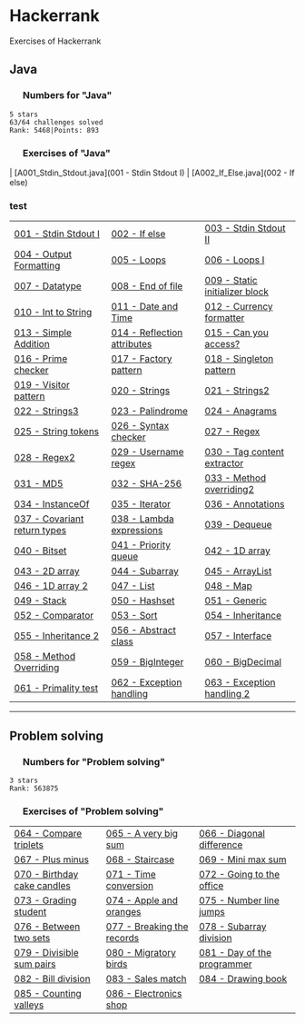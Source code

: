 # Hackerrank

Exercises of Hackerrank

## Java

### &nbsp;&nbsp;&nbsp;&nbsp;&nbsp;&nbsp;Numbers for "Java"

    5 stars
    63/64 challenges solved
    Rank: 5468|Points: 893

### &nbsp;&nbsp;&nbsp;&nbsp;&nbsp;&nbsp;Exercises of "Java"

| [A001_Stdin_Stdout.java](001 - Stdin Stdout I) | [A002_If_Else.java](002 - If else)

### test

<table>
<tr>
<td><a href = "https://github.com/aorizzuto/Hackerrank/blob/main/Exercises/A001_Stdin_Stdout.java" target="_blank">001 - Stdin Stdout I</a></td>
<td><a href = "https://github.com/aorizzuto/Hackerrank/blob/main/Exercises/A002_If_Else.java">002 - If else</a></td>
<td><a href = "https://github.com/aorizzuto/Hackerrank/blob/main/Exercises/A003_Stdin_Stdout2.java">003 - Stdin Stdout II</a></td>
</tr>
<tr>
<td><a href = "https://github.com/aorizzuto/Hackerrank/blob/main/Exercises/A004_Java_Output_Formatting.java">004 - Output Formatting</a></td>
<td><a href = "https://github.com/aorizzuto/Hackerrank/blob/main/Exercises/A005_Loops.java">005 - Loops</a></td>
<td><a href = "https://github.com/aorizzuto/Hackerrank/blob/main/Exercises/A006_Loops2.java">006 - Loops I</a></td>
</tr>
<tr>
<td><a href = "https://github.com/aorizzuto/Hackerrank/blob/main/Exercises/A007_Datatypes.java">007 - Datatype</a></td>
<td><a href = "https://github.com/aorizzuto/Hackerrank/blob/main/Exercises/A008_EndOfFile.java">008 - End of file</a></td>
<td><a href = "https://github.com/aorizzuto/Hackerrank/blob/main/Exercises/A009_StaticInitializerBlock.java">009 - Static initializer block</a></td>
</tr>
<tr>
<td><a href = "https://github.com/aorizzuto/Hackerrank/blob/main/Exercises/A010_Int_to_String.java">010 - Int to String</a></td>
<td><a href = "https://github.com/aorizzuto/Hackerrank/blob/main/Exercises/A011_Date_and_Time.java">011 - Date and Time</a></td>
<td><a href = "https://github.com/aorizzuto/Hackerrank/blob/main/Exercises/A012_Currency_Formatter.java">012 - Currency formatter</a></td>
</tr>
<tr>
<td><a href = "https://github.com/aorizzuto/Hackerrank/blob/main/Exercises/A013_Simple_Addition.java">013 - Simple Addition</a></td>
<td><a href = "https://github.com/aorizzuto/Hackerrank/blob/main/Exercises/A014_Reflection_Attributes.java">014 - Reflection attributes</a></td>
<td><a href = "https://github.com/aorizzuto/Hackerrank/blob/main/Exercises/A015_Can_You_Access.java">015 - Can you access?</a></td>
</tr>
<tr>
<td><a href = "https://github.com/aorizzuto/Hackerrank/blob/main/Exercises/A016_Prime_Checker.java">016 - Prime checker</a></td>
<td><a href = "https://github.com/aorizzuto/Hackerrank/blob/main/Exercises/A017_Factory_Pattern.java">017 - Factory pattern</a></td>
<td><a href = "https://github.com/aorizzuto/Hackerrank/blob/main/Exercises/A018_Singleton_Pattern.java">018 - Singleton pattern</a></td>
</tr>
<tr>
<td><a href = "https://github.com/aorizzuto/Hackerrank/blob/main/Exercises/A019_Visitor_Pattern.java">019 - Visitor pattern</a></td>
<td><a href = "https://github.com/aorizzuto/Hackerrank/blob/main/Exercises/A020_Strings.java">020 - Strings</a></td>
<td><a href = "https://github.com/aorizzuto/Hackerrank/blob/main/Exercises/A021_Strings2.java">021 - Strings2</a></td>
</tr>
<tr>
<td><a href = "https://github.com/aorizzuto/Hackerrank/blob/main/Exercises/A022_Strings3.java">022 - Strings3</a></td>
<td><a href = "https://github.com/aorizzuto/Hackerrank/blob/main/Exercises/A023_Palindrome.java">023 - Palindrome</a></td>
<td><a href = "https://github.com/aorizzuto/Hackerrank/blob/main/Exercises/A024_Anagrams.java">024 - Anagrams</a></td>
</tr>
<tr>
<td><a href = "https://github.com/aorizzuto/Hackerrank/blob/main/Exercises/A025_String_Tokens.java">025 - String tokens</a></td>
<td><a href = "https://github.com/aorizzuto/Hackerrank/blob/main/Exercises/A026_Syntax_Checker.java">026 - Syntax checker</a></td>
<td><a href = "https://github.com/aorizzuto/Hackerrank/blob/main/Exercises/A027_Regex.java">027 - Regex</a></td>
</tr>
<tr>
<td><a href = "https://github.com/aorizzuto/Hackerrank/blob/main/Exercises/A028_Regex2_Duplicate_Words.java">028 - Regex2</a></td>
<td><a href = "https://github.com/aorizzuto/Hackerrank/blob/main/Exercises/A029_Username_Regular_Expression.java">029 - Username regex</a></td>
<td><a href = "https://github.com/aorizzuto/Hackerrank/blob/main/Exercises/A030_Tag_Content_Extractor.java">030 - Tag content extractor</a></td>
</tr>
<tr>
<td><a href = "https://github.com/aorizzuto/Hackerrank/blob/main/Exercises/A031_Java_MD5.java">031 - MD5</a></td>
<td><a href = "https://github.com/aorizzuto/Hackerrank/blob/main/Exercises/A032_SHA_256.java">032 - SHA-256</a></td>
<td><a href = "https://github.com/aorizzuto/Hackerrank/blob/main/Exercises/A033_Method_Overriding2.java">033 - Method overriding2</a></td>
</tr>
<tr>
<td><a href = "https://github.com/aorizzuto/Hackerrank/blob/main/Exercises/A034_InstanceOf.java">034 - InstanceOf</a></td>
<td><a href = "https://github.com/aorizzuto/Hackerrank/blob/main/Exercises/A035_Iterator.java">035 - Iterator</a></td>
<td><a href = "https://github.com/aorizzuto/Hackerrank/blob/main/Exercises/A036_Annotations.java">036 - Annotations</a></td>
</tr>
<tr>
<td><a href = "https://github.com/aorizzuto/Hackerrank/blob/main/Exercises/A037_Covariant_Return_Types.java">037 - Covariant return types</a></td>
<td><a href = "https://github.com/aorizzuto/Hackerrank/blob/main/Exercises/A038_Lambda_Expressions.java">038 - Lambda expressions</a></td>
<td><a href = "https://github.com/aorizzuto/Hackerrank/blob/main/Exercises/A039_Dequeue.java">039 - Dequeue</a></td>
</tr>
<tr>
<td><a href = "https://github.com/aorizzuto/Hackerrank/blob/main/Exercises/A040_Bitset.java">040 - Bitset</a></td>
<td><a href = "https://github.com/aorizzuto/Hackerrank/blob/main/Exercises/A041_Priority_Queue.java">041 - Priority queue</a></td>
<td><a href = "https://github.com/aorizzuto/Hackerrank/blob/main/Exercises/A042_1D_Array.java">042 - 1D array</a></td>
</tr>
<tr>
<td><a href = "https://github.com/aorizzuto/Hackerrank/blob/main/Exercises/A043_2D_Array.java">043 - 2D array</a></td>
<td><a href = "https://github.com/aorizzuto/Hackerrank/blob/main/Exercises/A044_Subarray.java">044 - Subarray</a></td>
<td><a href = "https://github.com/aorizzuto/Hackerrank/blob/main/Exercises/A045_ArrayList.java">045 - ArrayList</a></td>
</tr>
<tr>
<td><a href = "https://github.com/aorizzuto/Hackerrank/blob/main/Exercises/A046_1D_Array_2.java">046 - 1D array 2</a></td>
<td><a href = "https://github.com/aorizzuto/Hackerrank/blob/main/Exercises/A047_List.java">047 - List</a></td>
<td><a href = "https://github.com/aorizzuto/Hackerrank/blob/main/Exercises/A048_Map.java">048 - Map</a></td>
</tr>
<tr>
<td><a href = "https://github.com/aorizzuto/Hackerrank/blob/main/Exercises/A049_Stack.java">049 - Stack</a></td>
<td><a href = "https://github.com/aorizzuto/Hackerrank/blob/main/Exercises/A050_Hashset.java">050 - Hashset</a></td>
<td><a href = "https://github.com/aorizzuto/Hackerrank/blob/main/Exercises/A051_Generic.java">051 - Generic</a></td>
</tr>
<tr>
<td><a href = "https://github.com/aorizzuto/Hackerrank/blob/main/Exercises/A052_Comparator.java">052 - Comparator</a></td>
<td><a href = "https://github.com/aorizzuto/Hackerrank/blob/main/Exercises/A053_Sort.java">053 - Sort</a></td>
<td><a href = "https://github.com/aorizzuto/Hackerrank/blob/main/Exercises/A054_Inheritance.java">054 - Inheritance</a></td>
</tr>
<tr>
<td><a href = "https://github.com/aorizzuto/Hackerrank/blob/main/Exercises/A055_Inheritance2.java">055 - Inheritance 2</a></td>
<td><a href = "https://github.com/aorizzuto/Hackerrank/blob/main/Exercises/A056_Abstract_Class.java">056 - Abstract class</a></td>
<td><a href = "https://github.com/aorizzuto/Hackerrank/blob/main/Exercises/A057_Interface.java">057 - Interface</a></td>
</tr>
<tr>
<td><a href = "https://github.com/aorizzuto/Hackerrank/blob/main/Exercises/A058_Method_Overriding.java">058 - Method Overriding</a></td>
<td><a href = "https://github.com/aorizzuto/Hackerrank/blob/main/Exercises/A059_BigInteger.java">059 - BigInteger</a></td>
<td><a href = "https://github.com/aorizzuto/Hackerrank/blob/main/Exercises/A060_BigDecimal.java">060 - BigDecimal</a></td>
</tr>
<tr>
<td><a href = "https://github.com/aorizzuto/Hackerrank/blob/main/Exercises/A061_Primality_test.java">061 - Primality test</a></td>
<td><a href = "https://github.com/aorizzuto/Hackerrank/blob/main/Exercises/A062_Exception_Handling.java">062 - Exception handling</a></td>
<td><a href = "https://github.com/aorizzuto/Hackerrank/blob/main/Exercises/A063_Exception_Handling_Try_Catch.java">063 - Exception handling 2</a></td>
</tr>
</table>

_________________

## Problem solving

### &nbsp;&nbsp;&nbsp;&nbsp;&nbsp;&nbsp;Numbers for "Problem solving"

    3 stars
    Rank: 563875

### &nbsp;&nbsp;&nbsp;&nbsp;&nbsp;&nbsp;Exercises of "Problem solving"

<table>
<tr>
<td><a href = "https://github.com/aorizzuto/Hackerrank/blob/main/Exercises/A064_Compare_Triplets.java">064 - Compare triplets</a></td>
<td><a href = "https://github.com/aorizzuto/Hackerrank/blob/main/Exercises/A065_A_Very_Big_Sum.java">065 - A very big sum</a></td>
<td><a href = "https://github.com/aorizzuto/Hackerrank/blob/main/Exercises/A066_Diagonal_Difference.java">066 - Diagonal difference</a></td>
</tr>
<tr>
<td><a href = "https://github.com/aorizzuto/Hackerrank/blob/main/Exercises/A067_Plus_Minus.java">067 - Plus minus</a></td>
<td><a href = "https://github.com/aorizzuto/Hackerrank/blob/main/Exercises/A068_Staircase.java">068 - Staircase</a></td>
<td><a href = "https://github.com/aorizzuto/Hackerrank/blob/main/Exercises/A069_Mini_Max_Sum.java">069 - Mini max sum</a></td>
</tr>
<tr>
<td><a href = "https://github.com/aorizzuto/Hackerrank/blob/main/Exercises/A070_Birthday_Cake_Candles.java">070 - Birthday cake candles</a></td>
<td><a href = "https://github.com/aorizzuto/Hackerrank/blob/main/Exercises/A071_Time_Conversion.java">071 - Time conversion</a></td>
<td><a href = "https://github.com/aorizzuto/Hackerrank/blob/main/Exercises/A072_Going_To_The_Office.java">072 - Going to the office</a></td>
</tr>
<tr>
<td><a href = "https://github.com/aorizzuto/Hackerrank/blob/main/Exercises/A073_Grading_Student.java">073 - Grading student</a></td>
<td><a href = "https://github.com/aorizzuto/Hackerrank/blob/main/Exercises/A074_Apple_and_Orange.java">074 - Apple and oranges</a></td>
<td><a href = "https://github.com/aorizzuto/Hackerrank/blob/main/Exercises/A075_Number_Line_Jumps.java">075 - Number line jumps</a></td>
</tr>
<tr>
<td><a href = "https://github.com/aorizzuto/Hackerrank/blob/main/Exercises/A076_Between_Two_Sets.java">076 - Between two sets</a></td>
<td><a href = "https://github.com/aorizzuto/Hackerrank/blob/main/Exercises/A077_Beaking_The_Records.java">077 - Breaking the records</a></td>
<td><a href = "https://github.com/aorizzuto/Hackerrank/blob/main/Exercises/A078_Subarray_Division.java">078 - Subarray division</a></td>
</tr>
<tr>
<td><a href = "https://github.com/aorizzuto/Hackerrank/blob/main/Exercises/A079_Divisible_Sum_Pairs.java">079 - Divisible sum pairs</a></td>
<td><a href = "https://github.com/aorizzuto/Hackerrank/blob/main/Exercises/A080_Migratory_Birds.java">080 - Migratory birds</a></td>
<td><a href = "https://github.com/aorizzuto/Hackerrank/blob/main/Exercises/A081_Day_of_the_Programmer.java">081 - Day of the programmer</a></td>
</tr>
<tr>
<td><a href = "https://github.com/aorizzuto/Hackerrank/blob/main/Exercises/A082_Bill_Division.java">082 - Bill division</a></td>
<td><a href = "https://github.com/aorizzuto/Hackerrank/blob/main/Exercises/A083_Sales_Match.java">083 - Sales match</a></td>
<td><a href = "https://github.com/aorizzuto/Hackerrank/blob/main/Exercises/A084_Drawing_Book.java">084 - Drawing book</a></td>
</tr>
<tr>
<td><a href = "https://github.com/aorizzuto/Hackerrank/blob/main/Exercises/A085_Counting_Valleys.java">085 - Counting valleys</a></td>
<td><a href = "https://github.com/aorizzuto/Hackerrank/blob/main/Exercises/A086_Electronics_Shop.java">086 - Electronics shop</a></td>
</tr>
</table>